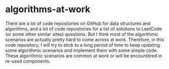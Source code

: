 # algorithms-at-work
There are a lot of code repositories on GitHub for data structures and algorithms, and a lot of code repositories for a list of solutions to LeetCode (or some other similar sites) questions. But I think most of the algorithmic scenarios are actually pretty hard to come across at work. Therefore, in this code repository, I will try to stick to a long period of time to keep updating some algorithmic scenarios and implement them with some simple code. These algorithmic scenarios are common at work or will be encountered in re-used components.
